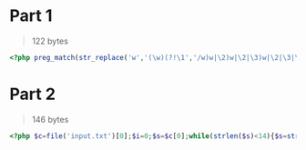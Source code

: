 # Part 1

> 122 bytes

```php
<?php preg_match(str_replace('w','(\w)(?!\1','/w)w|\2)w|\2|\3)w|\2|\3|\4)/m'),file('input.txt')[0],$m,256);echo$m[0][1]+4;
```

# Part 2

> 146 bytes

```php
<?php $c=file('input.txt')[0];$i=0;$s=$c[0];while(strlen($s)<14){$s=str_contains($s,$c[++$i])?substr($s,strpos($s,$c[$i])+1):$s.=$c[$i];}echo$i+2;
```
